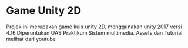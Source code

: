 # Game Unity 2D

Projek ini merupakan game kuis unity 2D, menggunakan unity 2017 versi 4.16.Diperuntukan UAS Praktikum Sistem multimedia.
Assets dan Tutorial melihat dari youtube
